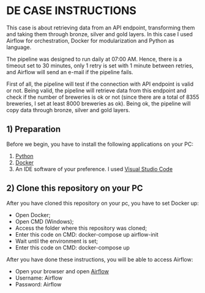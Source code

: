 # DE CASE INSTRUCTIONS

This case is about retrieving data from an API endpoint, transforming them and taking them through bronze, silver and gold layers.
In this case I used Airflow for orchestration, Docker for modularization and Python as language.

The pipeline was designed to run daily at 07:00 AM. Hence, there is a timeout set to 30 minutes, only 1 retry is set with 1 minute between retries, and Airflow will send an e-mail if the pipeline fails.

First of all, the pipeline will test if the connection with API endpoint is valid or not. Being valid, the pipeline will retrieve data from this endpoint and check if the number of breweries is ok or not (since there are a total of 8355 breweries, I set at least 8000 breweries as ok).
Being ok, the pipeline will copy data through bronze, silver and gold layers.

## 1) Preparation

Before we begin, you have to install the following applications on your PC:
1) [Python](https://www.python.org/downloads/)
2) [Docker](https://www.docker.com/products/docker-desktop/)
3) An IDE software of your preference. I used [Visual Studio Code](https://code.visualstudio.com/)

## 2) Clone this repository on your PC

After you have cloned this repository on your pc, you have to set Docker up:
- Open Docker;
- Open CMD (Windows);
- Access the folder where this repository was cloned;
- Enter this code on CMD: docker-compose up airflow-init
- Wait until the environment is set;
- Enter this code on CMD: docker-compose up

After you have done these instructions, you will be able to access Airflow:
- Open your browser and open [Airflow](http://localhost:8080/)
- Username: Airflow
- Password: Airflow
